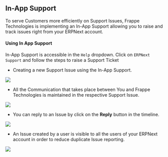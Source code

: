 <section class='top-section'>
<h1>In-App Support</h1>
</section>


To serve Customers more efficiently on Support Issues, Frappe Technologies is implementing an In-App Support allowing you to raise and track issues right from your ERPNext account.

#### Using In App Support

In-App Support is accessible in the `Help` dropdown. Click on `ERPNext Support` and follow the steps to raise a Support Ticket


- Creating a new Support Issue using the In-App Support.
<img class="img-responsive feature-image screenshot" src="/assets/erpnext_com/images/in-app-support/sp.gif">

- All the Communication that takes place between You and Frappe Technologies is maintained in the respective Support Issue.
<img class="img-responsive feature-image screenshot" src="/assets/erpnext_com/images/in-app-support/sp2.gif">

- You can reply to an Issue by click on the **Reply** button in the timeline.
<img class="img-responsive feature-image screenshot" src="/assets/erpnext_com/images/in-app-support/sp3.gif">

- An Issue created by a user is visible to all the users of your ERPNext account in order to reduce duplicate Issue reporting.
<img class="img-responsive feature-image screenshot" src="/assets/erpnext_com/images/in-app-support/sp1.png">
